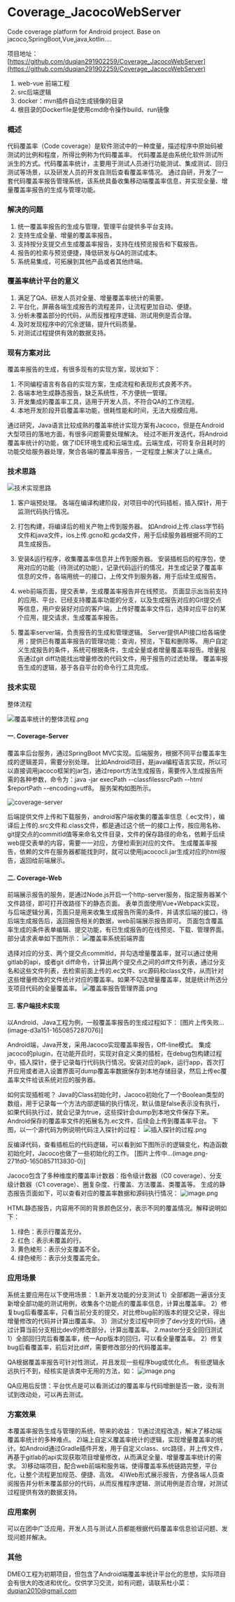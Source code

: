 # Coverage_JacocoWebServer
Code coverage platform for Android project.
Base on jacoco,SpringBoot,Vue,java,kotlin....

项目地址：[https://github.com/duqian291902259/Coverage_JacocoWebServer](https://github.com/duqian291902259/Coverage_JacocoWebServer)


1. web-vue 前端工程
1. src后端逻辑
1. docker：mvn插件自动生成镜像的目录
1. 根目录的Dockerfile是使用cmd命令操作build、run镜像


### 概述
代码覆盖率（Code coverage）是软件测试中的一种度量，描述程序中原始码被测试的比例和程度，所得比例称为代码覆盖率。 代码覆盖是由系统化软件测试所派生的方式。代码覆盖率统计，主要用于测试人员进行功能测试、集成测试、回归测试等场景，以及研发人员的开发自测后查看覆盖率情况。
通过自研，开发了一套代码覆盖率报告管理系统，该系统具备收集移动端覆盖率信息，并实现全量、增量覆盖率报告的生成与管理功能。

### 解决的问题
1.	统一覆盖率报告的生成与管理，管理平台提供多平台支持。
2.	支持生成全量、增量的覆盖率报告。
3.	支持按分支提交点生成覆盖率报告，支持在线预览报告和下载报告。
4.	报告的检索与预览便捷，降低研发与QA的测试成本。
5.	系统易集成，可拓展到其他产品或者其他终端。
### 覆盖率统计平台的意义
1.	满足了QA、研发人员对全量、增量覆盖率统计的需要。
2.	平台化，屏蔽各端生成报告的流程差异，让流程更加自动、便捷。
3.	分析未覆盖部分的代码，从而反推程序逻辑、测试用例是否合理。
4.	及时发现程序中的冗余逻辑，提升代码质量。
5.	对测试过程提供有效的数据支持。

### 现有方案对比
覆盖率报告的生成，有很多现有的实现方案，现状如下：
1.	不同编程语言有各自的实现方案，生成流程和表现形式良莠不齐。
2.	各端本地生成静态报告，缺乏系统性，不方便统一管理。
3.	开发集成的覆盖率工具，适用于开发人员，不符合QA的工作流程。
4.	本地开发阶段开启覆盖率功能，很耗性能和时间，无法大规模应用。

通过研究，Java语言比较成熟的覆盖率统计实现方案有Jacoco，但是在Android大型项目的落地方面，有很多问题需要处理解决。
经过不断开发迭代，将Android覆盖率统计的功能，做了IDE环境生成和云端生成。云端生成，可将复杂且耗时的功能交给服务器处理，聚合各端的覆盖率报告，一定程度上解决了以上痛点。

### 技术思路

![技术实现思路](https://upload-images.jianshu.io/upload_images/2001922-7ae18caac64392ce.png?imageMogr2/auto-orient/strip%7CimageView2/2/w/1240)

1)	客户端预处理。
各端在编译构建阶段，对项目中的代码插桩，插入探针，用于监测代码执行情况。

2)	打包构建，将编译后的相关产物上传到服务器。
如Android上传.class字节码文件和java文件，ios上传.gcno和.gcda文件，用于后续服务器根据不同的工具生成报告。

3)	安装&运行程序，收集覆盖率信息并上传到服务器。
安装插桩后的程序包，使用对应的功能（待测试的功能），记录代码运行的情况，并生成记录了覆盖率信息的文件，各端用统一的接口，上传文件到服务器，用于后续生成报告。

4)	web前端页面，提交表单，生成覆盖率报告并在线预览。
页面显示出当前支持的应用、平台、已经支持覆盖率功能的分支，以及生成报告对应的Git提交点等信息，用户安装好对应的客户端，上传好覆盖率文件后，选择对应平台的某个应用，提交请求，生成覆盖率报告。

5)	覆盖率server端，负责报告的生成和管理逻辑。
Server提供API接口给各端使用；提供已有覆盖率报告的管理功能：查询，预览，下载和删除等。
用户自定义生成报告的条件，系统可根据条件，生成全量或者增量覆盖率报告。增量报告通过git diff功能找出增量修改的代码文件，用于报告的过滤处理。
覆盖率报告生成的逻辑，基于各自平台的命令行工具完成。

### 技术实现
整体流程

![覆盖率统计的整体流程.png](https://upload-images.jianshu.io/upload_images/2001922-69660c62a5599edf.png?imageMogr2/auto-orient/strip%7CimageView2/2/w/1240)

#### 一.	Coverage-Server
覆盖率后台服务，通过SpringBoot MVC实现。后端服务，根据不同平台覆盖率生成的逻辑差异，需要分别处理。
比如Android项目，是java编程语言实现，所以可以直接调用jacoco框架的jar包，通过report方法生成报告，需要传入生成报告所需的各种参数，命令为：java -jar execPath --classfilessrcPath --html $reportPath --encoding=utf8。
服务架构如图所示。

![coverage-server](https://upload-images.jianshu.io/upload_images/2001922-7f308049844ab197.png?imageMogr2/auto-orient/strip%7CimageView2/2/w/1240)

后端提供文件上传和下载服务，android客户端收集的覆盖率信息（.ec文件），编译后上传的.src文件和.class文件，都是通过这个统一的接口上传，按应用名称、git提交点的commitId值等来命名文件目录，文件的保存路径的命名，依赖于后续web提交表单的内容，需要一一对应，方便检索到对应的文件。
生成覆盖率报告，依赖的文件在服务器都能找到时，就可以使用jacococli.jar生成对应的html报告，返回给前端展示。

#### 二.	Coverage-Web
前端展示报告的服务，是通过Node.js开启一个http-server服务，指定服务器某个文件路径，即可打开改路径下的静态页面。
表单页面使用Vue+Webpack实现，与后端逻辑分离，页面只是用来收集生成报告所需的条件，并请求后端的接口，待后端生成报告后，返回报告相关的数据，web前端展示报告即可。
页面包含覆盖率生成的条件表单编辑、提交功能，有已生成报告的在线预览、下载、管理界面。部分请求表单如下图所示：
![覆盖率系统前端界面](https://upload-images.jianshu.io/upload_images/2001922-780303401a6f6a7f.png?imageMogr2/auto-orient/strip%7CimageView2/2/w/1240)

选择对应的分支、两个提交点commitId，并勾选增量覆盖率，就可以通过使用gitlab的api，或者git diff命令，计算出两个提交点之间的diff文件列表，通过分支名和这些文件列表，去检索前面上传的.ec文件、src源码和class文件，从而针对这些增量修改的文件统计对应的覆盖率。如果不勾选增量覆盖率，就是统计所选分支项目代码的全量覆盖率。
![覆盖率报告管理界面.png](https://upload-images.jianshu.io/upload_images/2001922-768bb4248ea731d6.png?imageMogr2/auto-orient/strip%7CimageView2/2/w/1240)


#### 三.	客户端技术实现
以Android、Java工程为例，一般覆盖率报告的生成过程如下：
[图片上传失败...(image-d3a151-1650857287076)]

Android端，Java开发，采用Jacoco实现覆盖率报告，Off-line模式。
集成jacoco的plugin，在功能开启时，实现对自定义类的插桩，在debug包构建过程中，插入探针，便于记录每行代码执行情况。安装对应的apk，运行app，首次打开应用或者进入设置界面可dump覆盖率数据保存到本地存储目录，然后上传ec覆盖率文件给该系统对应的服务器。

如何实现插桩呢？
Java的Class初始化时，Jacoco初始化了一个Boolean类型的数组，用于记录每一个方法内部逻辑的执行情况，默认值是false表示没有执行，如果代码执行过，就会记录为true，这些探针会dump到本地文件保存下来。Android保存的覆盖率文件的拓展名为.ec文件，后续会上传到覆盖率平台。
下图，以一个源代码为例说明代码注入探针的过程：
![插入探针的过程.png](https://upload-images.jianshu.io/upload_images/2001922-6c02368ed2b3cd6f.png?imageMogr2/auto-orient/strip%7CimageView2/2/w/1240)

反编译代码，查看插桩后的代码逻辑，可以看到如下图所示的逻辑变化，构造函数初始化时，Jacoco也做了一些初始化的工作。
 [图片上传中...(image.png-271fd0-1650857113830-0)]

Jacoco包含了多种维度的覆盖率计数器：指令级计数器（C0 coverage）、分支级计数器（C1 coverage）、圈复杂度、行覆盖、方法覆盖、类覆盖等。 
生成的静态报告页面如下，可以查看对应的覆盖率数据和源码执行情况：
![image.png](https://upload-images.jianshu.io/upload_images/2001922-f5159c5debd3171e.png?imageMogr2/auto-orient/strip%7CimageView2/2/w/1240)

HTML静态报告，内容用不同的背景颜色区分，表示不同的覆盖情况。解释说明如下：
1.	绿色：表示行覆盖充分。
2.	红色：表示未覆盖的行。
3.	黄色棱形：表示分支覆盖不全。
4.	绿色棱形：表示分支覆盖完全。

### 应用场景
系统主要应用在以下使用场景：
1.新开发功能的分支测试
1）全部都跑一遍该分支新增全部功能的测试用例，收集各个功能点的覆盖率信息，计算出覆盖率。
2）修复bug后看覆盖率，只看当前分支的提交，对比修bug前的版本的提交记录，得出增量修改的代码并计算出覆盖率。
3）测试分支过程中同步了dev分支的代码，通过计算当前分支相比dev的修改部分，计算出覆盖率。
2.master分支全回归测试
1）全部回归完后看覆盖率，统一App版本的回归，可以看全量覆盖率。
2）修复bug后看覆盖率，前后对比diff，需要修改部分的代码覆盖率。 

QA根据覆盖率报告可针对性测试，并且发现一些程序bug或优化点。
有些逻辑永远执行不到，经核实是该类中无用的方法，如：
![image.png](https://upload-images.jianshu.io/upload_images/2001922-15ff8ec269a14cf7.png?imageMogr2/auto-orient/strip%7CimageView2/2/w/1240)

QA应用后反馈：平台优点是可以看测试过的覆盖率与代码增删是否一致，没有测试到改动处，可以再去测试。

### 方案效果
本覆盖率报告生成与管理的系统，带来的收益：
1)通过流程改造，解决了移动端覆盖率统计的多种难点。
2)端上自定义覆盖率统计的逻辑，实现增量覆盖率的统计。如Android通过Gradle插件开发，用于自定义class、src路径，并上传文件，再基于gitlab的api实现获取项目增量修改，从而满足全量、增量覆盖率统计的需求。
3)移动端项目，配合web前端和服务端，使得覆盖率系统链路完整，平台化，让整个流程更加规范、便捷、高效。
4)Web形式展示报告，方便各端人员查阅报告并分析未覆盖部分的代码，从而反推程序逻辑、测试用例是否合理，对测试过程提供有效的数据支持。


### 应用案例
可以在团中广泛应用，开发人员与测试人员都能根据代码覆盖率信息验证问题、发现问题并解决。

### 其他
DMEO工程为初期项目，但包含了Android端覆盖率统计平台化的思想，实际项目会有很大的改进和优化。仅供学习交流，如有问题，请联系杜小菜：duqian2010@gmail.com